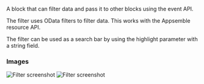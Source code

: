 A block that can filter data and pass it to other blocks using the event API.

The filter uses OData filters to filter data. This works with the Appsemble resource API.

The filter can be used as a search bar by using the highlight parameter with a string field.

### Images

![Filter screenshot](https://gitlab.com/appsemble/appsemble/-/raw/0.23.4/config/assets/filter.png)
![Filter screenshot](https://gitlab.com/appsemble/appsemble/-/raw/0.23.4/config/assets/filter-search-bar.png)
